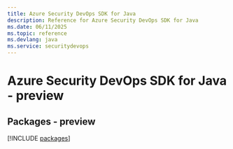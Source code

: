 ```yaml
---
title: Azure Security DevOps SDK for Java
description: Reference for Azure Security DevOps SDK for Java
ms.date: 06/11/2025
ms.topic: reference
ms.devlang: java
ms.service: securitydevops
---
```

# Azure Security DevOps SDK for Java - preview
## Packages - preview
[!INCLUDE [packages](security-devops-index.md)]